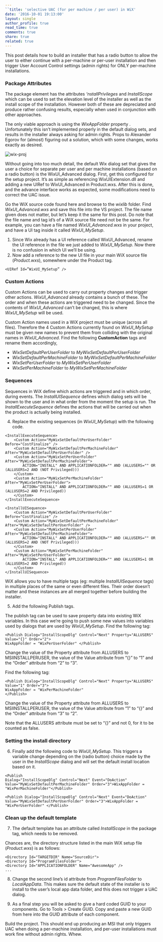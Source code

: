 ```yaml
---
``title: 'selective UAC (for per machine / per user) in WiX'
date: '2016-10-01 19:13:00'
layout: single
author_profile: true
read_time: true
comments: true
share: true
related: true
---
```


This post details how to build an installer that has a radio button to allow the user to either continue with a per-machine or per-user installation and then trigger User Account Control settings (admin rights) for ONLY per-machine installations.



### Package Attributes

The package element has the attributes *‘nstallPrivileges* and *InstallScope* which can be used to set the elevation level of the installer as well as the install scope of the installation. However both of these are depreciated and produce rather confusing results, especially when used in conjunction with other approaches.

The only viable approach is using the *WixAppFolder* property . Unfortunately this isn’t implemented properly in the default dialog sets, and results in the installer always asking for admin rights. Props to Alexander Egorov for (almost) figuring out a solution, which with some changes, works exactly as desired.

![wix-proj](http://uvinw.github.io/assets/images/2016-10-01-wix.png)

Without going into too much detail, the default Wix dialog set that gives the user a choice for separate per user and per machine installations (based on a radio button) is the WixUI_Advanced dialog. First, get this configured for the setup project. It’s as simple as referencing WixUIExtension.dll and adding a new UIRef to WixUI_Advanced in Product.wxs. After this is done, and the  advance interface works as expected, some modifications need to correct the UAC issue.

Go the WiX source code found here and browse to the *wixlib* folder. Find *WixUI_Advanced.wxs* and save this file into the VS project. The file name given does not matter, but let’s keep it the same for this post. Do note that the file name and tag id’s of a WiX source file need not be the same. For example, you can have a file named *WixUI_Advanced.wxs* in your project, and have a UI tag inside it called *WixUI_MySetup*.

1. Since Wix already has a UI reference called WixUI_Advanced, rename the UI reference in the file we just added to *WixUI_MySetup*. Now there is no confusion in which UI we’ll be using.
2. Now add a reference to the new UI file in your main WiX source file (*Product.wxs*), somewhere under the Product tag.

```
<UIRef Id=”WixUI_MySetup” />
```



### Custom Actions

Custom Actions can be used to carry out property changes and trigger other actions. *WixUI_Advanced* already contains a bunch of these. The order and when these actions are triggered need to be changed. Since the contents of *WixUI_Advanced* can’t be changed, this is where *WixUI_MySetup* will be used.

Custom Action names used in a WiX project must be unique (across all files). Therefore the 4 Custom Actions currently found on *WixUI_MySetup* must be given new names to prevent them from colliding with the original names in *WixUI_Advanced*. Find the following **CustomAction** tags and rename them accordingly,

- *WixSetDefaultPerUserFolder* to *MyWixSetDefaultPerUserFolder*
- *WixSetDefaultPerMachineFolder* to *MyWixSetDefaultPerMachineFolder*
- *WixSetPerUserFolder* to *MyWixSetPerUserFolder*
- *WixSetPerMachineFolder* to *MyWixSetPerMachineFolder*



### Sequences

Sequences in WiX define which actions are triggered and in which order, during events. The *InstallUISequence* defines which dialog sets will be shown to the user and in what order from the moment the setup is run. The *InstallExecuteSequence* defines the actions that will be carried out when the product is actually being installed.

4. Replace the existing sequences (in *WixUI_MySetup*) with the following code.

```
<InstallExecuteSequence>
    <Custom Action="MyWixSetDefaultPerUserFolder" Before="CostFinalize" />
    <Custom Action="MyWixSetDefaultPerMachineFolder" After="MyWixSetDefaultPerUserFolder" />
    <Custom Action="MyWixSetPerUserFolder" After="MyWixSetDefaultPerMachineFolder">
        ACTION="INSTALL" AND APPLICATIONFOLDER="" AND (ALLUSERS="" OR (ALLUSERS=2 AND (NOT Privileged)))
    </Custom>
    <Custom Action="MyWixSetPerMachineFolder" After="MyWixSetPerUserFolder">
        ACTION="INSTALL" AND APPLICATIONFOLDER="" AND (ALLUSERS=1 OR (ALLUSERS=2 AND Privileged))
    </Custom>
</InstallExecuteSequence>
 
<InstallUISequence>
    <Custom Action="MyWixSetDefaultPerUserFolder" Before="CostFinalize" />
    <Custom Action="MyWixSetDefaultPerMachineFolder" After="MyWixSetDefaultPerUserFolder" />
    <Custom Action="MyWixSetPerUserFolder" After="MyWixSetDefaultPerMachineFolder">
        ACTION="INSTALL" AND APPLICATIONFOLDER="" AND (ALLUSERS="" OR (ALLUSERS=2 AND (NOT Privileged)))
    </Custom>
    <Custom Action="MyWixSetPerMachineFolder" After="MyWixSetPerUserFolder">
        ACTION="INSTALL" AND APPLICATIONFOLDER="" AND (ALLUSERS=1 OR (ALLUSERS=2 AND Privileged))
    </Custom>
</InstallUISequence>
```

WiX allows you to have multiple tags (eg: multiple *InstallUISequence* tags) in multiple places of the same or even different files. Their order doesn’t matter and these instances are all merged together before building the installer.

5. Add the following Publish tags.

The publish tag can be used to save property data into existing WiX variables. In this case we’re going to push some new values into variables used by dialogs that are used by *WixUI_MySetup*.
Find the following tag:

```
<Publish Dialog="InstallScopeDlg" Control="Next" Property="ALLUSERS" Value="{}" Order="2">
WixAppFolder = "WixPerUserFolder" </Publish>
```

Change the value of the Property attribute from ALLUSERS to MSIINSTALLPERUSER, the value of the Value attribute from “{}” to “1” and the “Order” attribute from “2” to “3”.

Find the following tag:

```
<Publish Dialog="InstallScopeDlg" Control="Next" Property="ALLUSERS" Value="1" Order="3">
WixAppFolder = "WixPerMachineFolder"
</Publish>
```

Change the value of the Property attribute from ALLUSERS to MSIINSTALLPERUSER, the value of the Value attribute from “1” to “{}” and the “Order” attribute from “3” to “2”.

Note that the ALLUSERS attribute must be set to “{}” and not 0, for it to be counted as false.



### Setting the install directory

6. Finally add the following code to *WixUI_MySetup*. This triggers a variable change depending on the (radio button) choice made by the user in the *InstallScope* dialog and will set the default install location based on it.

```
<Publish
Dialog="InstallScopeDlg" Control="Next" Event="DoAction" Value="MyWixSetDefaultPerMachineFolder" Order="3">WixAppFolder = "WixPerMachineFolder"</Publish>
 
<Publish Dialog="InstallScopeDlg" Control="Next" Event="DoAction" Value="MyWixSetDefaultPerUserFolder" Order="3">WixAppFolder = "WixPerUserFolder" </Publish>
```



### Clean up the default template

7. The default template has an attribute called *InstallScope* in the package tag, which needs to be removed.

Chances are, the directory structure listed in the main WiX setup file (*Product.wxs*) is as follows:

```
<Directory Id="TARGETDIR" Name="SourceDir">
<Directory Id="ProgramFilesFolder">
<Directory Id="APPLICATIONFOLDER" Name="AwesomeApp" />
...
```

8. Change the second line’s id attribute from *ProgramFilesFolder* to *LocalAppData*. This makes sure the default state of the installer is to install to the user’s local app data folder, and this does not trigger a UAC dialog.

9. As a final step you will be asked to give a hard coded GUID to your components. Go to Tools > Create GUID. Copy and paste a new GUID from here into the GUID attribute of each component.

Build the project. This should end up producing an MSI that only triggers UAC when doing a per-machine installation, and per-user installations must work fine without admin rights. Whew.